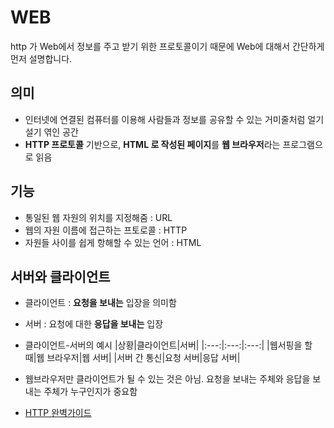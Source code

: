# WEB
http 가 Web에서 정보를 주고 받기 위한 프로토콜이기 때문에 Web에 대해서 간단하게 먼저 설명합니다.

## 의미
* 인터넷에 연결된 컴퓨터를 이용해 사람들과 정보를 공유할 수 있는 거미줄처럼 얼기설기 엮인 공간
* **HTTP 프로토콜** 기반으로, **HTML 로 작성된 페이지**를 **웹 브라우저**라는 프로그램으로 읽음

## 기능
* 통일된 웹 자원의 위치를 지정해줌 : URL
* 웹의 자원 이름에 접근하는 프토로콜 : HTTP
* 자원들 사이를 쉽게 항해할 수 있는 언어 : HTML

## 서버와 클라이언트
* 클라이언트 : **요청을 보내는** 입장을 의미함
* 서버 : 요청에 대한 **응답을 보내는** 입장
* 클라이언트-서버의 예시
    |상황|클라이언트|서버|
    |:---:|:---:|:---:|
    |웹서핑을 할 때|웹 브라우저|웹 서버|
    |서버 간 통신|요청 서버|응답 서버|
* 웹브라우저만 클라이언트가 될 수 있는 것은 아님. 요청을 보내는 주체와 응답을 보내는 주체가 누구인지가 중요함

* [HTTP 완벽가이드](http://www.yes24.com/Product/Goods/15381085)